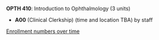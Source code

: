 **OPTH 410**: Introduction to Ophthalmology (3 units)

- **A00** (Clinical Clerkship) (time and location TBA) by staff

[Enrollment numbers over time](./OPTH410.tsv)
